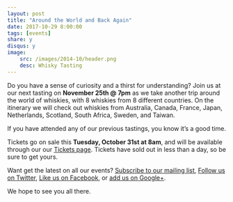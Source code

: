 ```yaml
---
layout: post
title: "Around the World and Back Again"
date: 2017-10-29 8:00:00
tags: [events]
share: y
disqus: y
image:
    src: /images/2014-10/header.png
    desc: Whisky Tasting
---
```


Do you have a sense of curiosity and a thirst for understanding? Join us at our next tasting on **November 25th @ 7pm** as we take another trip around the world of whiskies, with 8 whiskies from 8 different countries. On the itinerary we will check out whiskies from Australia, Canada, France, Japan, Netherlands, Scotland, South Africa, Sweden, and Taiwan.

If you have attended any of our previous tastings, you know it’s a good time.

Tickets go on sale this **Tuesday, October 31st at 8am**, and will be available through our our [Tickets page][1]. Tickets have sold out in less than a day, so be sure to get yours.  

Want get the latest on all our events? [Subscribe to our mailing list][2], [Follow us on Twitter][3], [Like us on Facebook][4], or [add us on Google+][5].

We hope to see you all there.

  [1]: /tickets/
  [2]: /subscribe/
  [3]: http://twitter.com/whiskydev
  [4]: http://www.facebook.com/whiskydev
  [5]: http://plus.google.com/+Whiskydev
